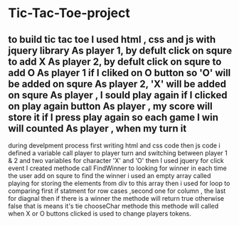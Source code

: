 # Tic-Tac-Toe-project
to build tic tac toe I used html , css and js with jquery library
As player 1, by defult click on squre to add X
As player 2, by defult click on squre to add O
As player 1 if I cliked on O button so 'O' will be added on squre 
As player 2, 'X' will be added on squre 
As player , I sould play again if I clicked on play again button
As player , my score will store it if I press play again so each game I win will counted
As player , when my turn it 
--------------------------------------------------------------------------------------
during develpment process 
first writing html and css code then js code
i defined a variable call player to player turn and switching between player 1 & 2 and 
two variables for character 'X' and 'O' then I used jquery for click event
I created methode call FindWinner to looking for winner in each time the user add on squre
to find the winner i used an empty array called playing for storing the elements from div to this array then i used for loop to comparing 
first if statment for row cases ,second one for column , the last for diagnal
then if there is a winner the methode will return true otherwise false that is means it's tie
chooseChar methode this methode will called when X or O buttons clicked is used to change players tokens.

